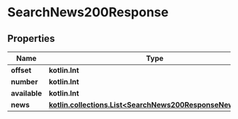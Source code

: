 
# SearchNews200Response

## Properties
Name | Type | Description | Notes
------------ | ------------- | ------------- | -------------
**offset** | **kotlin.Int** |  |  [optional]
**number** | **kotlin.Int** |  |  [optional]
**available** | **kotlin.Int** |  |  [optional]
**news** | [**kotlin.collections.List&lt;SearchNews200ResponseNewsInner&gt;**](SearchNews200ResponseNewsInner.md) |  |  [optional]



